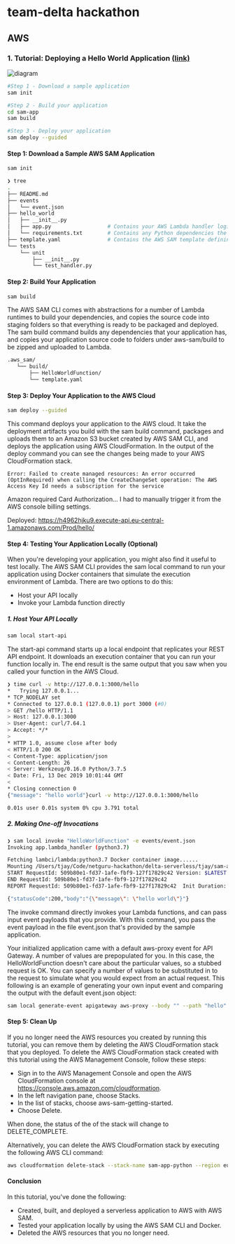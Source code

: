 # team-delta hackathon

## AWS

### 1. Tutorial: Deploying a Hello World Application [(link)](https://docs.aws.amazon.com/serverless-application-model/latest/developerguide/serverless-getting-started-hello-world.html)


![diagram](https://docs.aws.amazon.com/serverless-application-model/latest/developerguide/images/sam-getting-started-hello-world.png)

```bash
#Step 1 - Download a sample application
sam init

#Step 2 - Build your application
cd sam-app
sam build

#Step 3 - Deploy your application
sam deploy --guided
```

#### Step 1: Download a Sample AWS SAM Application
```bash
sam init
```

```bash
❯ tree
.
├── README.md
├── events
│   └── event.json
├── hello_world
│   ├── __init__.py
│   ├── app.py                  # Contains your AWS Lambda handler logic.
│   └── requirements.txt        # Contains any Python dependencies the application requires, used for sam build
├── template.yaml               # Contains the AWS SAM template defining your application's AWS resources.
└── tests
    └── unit
        ├── __init__.py
        └── test_handler.py
```

#### Step 2: Build Your Application
```bash
sam build
```

The AWS SAM CLI comes with abstractions for a number of Lambda runtimes to build your dependencies, and copies the source code into staging folders so that everything is ready to be packaged and deployed. The sam build command builds any dependencies that your application has, and copies your application source code to folders under aws-sam/build to be zipped and uploaded to Lambda.

```bash
.aws_sam/
   └── build/
       ├── HelloWorldFunction/
       └── template.yaml
```

#### Step 3: Deploy Your Application to the AWS Cloud
```bash
sam deploy --guided
```
This command deploys your application to the AWS cloud. It take the deployment artifacts you build with the sam build command, packages and uploads them to an Amazon S3 bucket created by AWS SAM CLI, and deploys the application using AWS CloudFormation. In the output of the deploy command you can see the changes being made to your AWS CloudFormation stack.

```text
Error: Failed to create managed resources: An error occurred (OptInRequired) when calling the CreateChangeSet operation: The AWS Access Key Id needs a subscription for the service
```

Amazon required Card Authorization... I had to manually trigger it from the AWS console billing settings.

Deployed: https://h4962hjku9.execute-api.eu-central-1.amazonaws.com/Prod/hello/

#### Step 4: Testing Your Application Locally (Optional)

When you're developing your application, you might also find it useful to test locally. The AWS SAM CLI provides the sam local command to run your application using Docker containers that simulate the execution environment of Lambda. There are two options to do this:

  - Host your API locally
  - Invoke your Lambda function directly

##### 1. Host Your API Locally

```bash
sam local start-api
```
The start-api command starts up a local endpoint that replicates your REST API endpoint. It downloads an execution container that you can run your function locally in. The end result is the same output that you saw when you called your function in the AWS Cloud.

```bash
❯ time curl -v http://127.0.0.1:3000/hello
*   Trying 127.0.0.1...
* TCP_NODELAY set
* Connected to 127.0.0.1 (127.0.0.1) port 3000 (#0)
> GET /hello HTTP/1.1
> Host: 127.0.0.1:3000
> User-Agent: curl/7.64.1
> Accept: */*
>
* HTTP 1.0, assume close after body
< HTTP/1.0 200 OK
< Content-Type: application/json
< Content-Length: 26
< Server: Werkzeug/0.16.0 Python/3.7.5
< Date: Fri, 13 Dec 2019 10:01:44 GMT
<
* Closing connection 0
{"message": "hello world"}curl -v http://127.0.0.1:3000/hello

0.01s user 0.01s system 0% cpu 3.791 total
```

##### 2. Making One-off Invocations

```bash
❯ sam local invoke "HelloWorldFunction" -e events/event.json
Invoking app.lambda_handler (python3.7)

Fetching lambci/lambda:python3.7 Docker container image......
Mounting /Users/tjay/Code/netguru-hackathon/delta-serverless/tjay/sam-app-python/.aws-sam/build/HelloWorldFunction as /var/task:ro,delegated inside runtime container
START RequestId: 509b80e1-fd37-1afe-fbf9-127f17829c42 Version: $LATEST
END RequestId: 509b80e1-fd37-1afe-fbf9-127f17829c42
REPORT RequestId: 509b80e1-fd37-1afe-fbf9-127f17829c42	Init Duration: 208.40 ms	Duration: 6.05 ms	Billed Duration: 100 ms	Memory Size: 128 MB	Max Memory Used: 23 MB

{"statusCode":200,"body":"{\"message\": \"hello world\"}"}
```

The invoke command directly invokes your Lambda functions, and can pass input event payloads that you provide. With this command, you pass the event payload in the file event.json that's provided by the sample application.

Your initialized application came with a default aws-proxy event for API Gateway. A number of values are prepopulated for you. In this case, the HelloWorldFunction doesn't care about the particular values, so a stubbed request is OK. You can specify a number of values to be substituted in to the request to simulate what you would expect from an actual request. This following is an example of generating your own input event and comparing the output with the default event.json object:

```bash
sam local generate-event apigateway aws-proxy --body "" --path "hello" --method GET > api-event.json
```

#### Step 5: Clean Up

If you no longer need the AWS resources you created by running this tutorial, you can remove them by deleting the AWS CloudFormation stack that you deployed.
To delete the AWS CloudFormation stack created with this tutorial using the AWS Management Console, follow these steps:
  - Sign in to the AWS Management Console and open the AWS CloudFormation console at https://console.aws.amazon.com/cloudformation.
  - In the left navigation pane, choose Stacks.
  - In the list of stacks, choose aws-sam-getting-started.
  - Choose Delete.

When done, the status of the of the stack will change to DELETE_COMPLETE.

Alternatively, you can delete the AWS CloudFormation stack by executing the following AWS CLI command:
```bash
aws cloudformation delete-stack --stack-name sam-app-python --region eu-central-1
```

#### Conclusion
In this tutorial, you've done the following:
  - Created, built, and deployed a serverless application to AWS with AWS SAM.
  - Tested your application locally by using the AWS SAM CLI and Docker.
  - Deleted the AWS resources that you no longer need.
